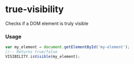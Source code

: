 true-visibility
===============

Checks if a DOM element is truly visible

### Usage
``` Javascript
var my_element = document.getElementById('my-element');
//-- Returns true/false
VISIBILITY.isVisible(my_element);
```

